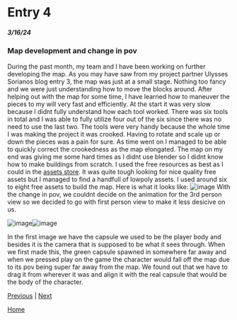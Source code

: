 # Entry 4
##### 3/16/24

### Map development and change in pov
During the past month, my team and I have been working on further developing the map. As you may have saw from my project partner Ulysses Sorianos blog entry 3, the map was just at a small stage. Nothing too fancy and we were just understanding how to move the blocks around. After helping out with the map for some time, I have learned how to maneuver the pieces to my will very fast and efficiently. At the start it was very slow because I didnt fully understand how each tool worked. There was six tools in total and I was able to fully utilize four out of the six since there was no need to use the last two. The tools were very handy because the whole time I was making the project it was crooked. Having to rotate and scale up or down the pieces was a pain for sure. As time went on I managed to be able to quickly correct the crookedness as the map elongated. The map on my end was giving me some hard times as I didnt use blender so I didnt know how to make buildings from scratch. I used the free resources as best as I could in the  [ assets store](https://assetstore.unity.com/popular-assets/cities?clickref=1101lyifNRmj&utm_source=partnerize&utm_medium=affiliate&utm_campaign=unity_affiliate#free-cities-fZwT). It was quite tough looking for nice quality free assets but I managed to find a handfull of lowpoly assets. I used around six to eight free assets to build the map. Here is what it looks like: ![image](https://github.com/jaidena2277/apcsa-freedom-project/assets/91745222/6dfada75-bde0-4e3a-a16d-386b10e2df83) With the change in pov, we couldnt decide on the animation for the 3rd person view so we decided to go with first person view to make it less desicive on us. 

![image](https://github.com/jaidena2277/apcsa-freedom-project/assets/91745222/f987b4ee-827d-434b-8656-d8a495c41fb8)![image](https://github.com/jaidena2277/apcsa-freedom-project/assets/91745222/691134e3-6fa9-4605-869b-46b2834838a0)

In the first image we have the capsule we used to be the player body and besides it is the camera that is supposed to be what it sees through. When we first made this, the green capsule spawned in somewhere far away and when we pressed play on the game the character would fall off the map due to its pov being super far away from the map. We found out that we have to drag it from wherever it was and align it with the real capsule that would be the body of the character.




[Previous](entry03.md) | [Next](entry05.md)

[Home](../README.md)

